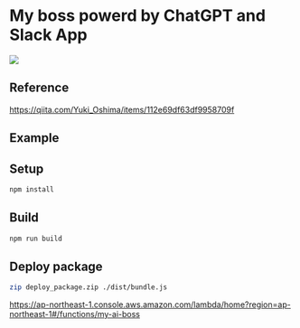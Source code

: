 # My boss powerd by ChatGPT and Slack App

![](https://img.shields.io/badge/node-16-green)

## Reference
https://qiita.com/Yuki_Oshima/items/112e69df63df9958709f

## Example


## Setup

```bash
npm install
```

## Build

```bash
npm run build
```

## Deploy package

```bash
zip deploy_package.zip ./dist/bundle.js
```

https://ap-northeast-1.console.aws.amazon.com/lambda/home?region=ap-northeast-1#/functions/my-ai-boss
